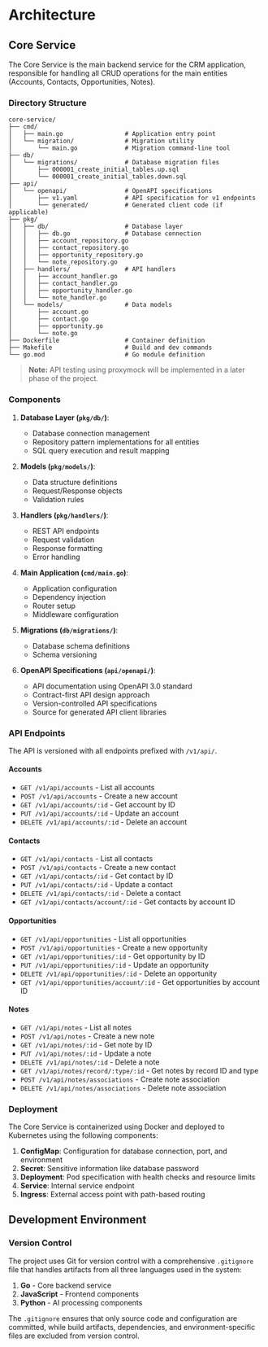 # Architecture

## Core Service

The Core Service is the main backend service for the CRM application, responsible for handling all CRUD operations for the main entities (Accounts, Contacts, Opportunities, Notes).

### Directory Structure

```
core-service/
├── cmd/
│   ├── main.go                 # Application entry point
│   └── migration/              # Migration utility
│       └── main.go             # Migration command-line tool
├── db/
│   └── migrations/             # Database migration files
│       ├── 000001_create_initial_tables.up.sql
│       └── 000001_create_initial_tables.down.sql
├── api/
│   └── openapi/                # OpenAPI specifications
│       ├── v1.yaml             # API specification for v1 endpoints
│       └── generated/          # Generated client code (if applicable)
├── pkg/
│   ├── db/                     # Database layer
│   │   ├── db.go               # Database connection
│   │   ├── account_repository.go
│   │   ├── contact_repository.go
│   │   ├── opportunity_repository.go
│   │   └── note_repository.go
│   ├── handlers/               # API handlers
│   │   ├── account_handler.go
│   │   ├── contact_handler.go
│   │   ├── opportunity_handler.go
│   │   └── note_handler.go
│   └── models/                 # Data models
│       ├── account.go
│       ├── contact.go
│       ├── opportunity.go
│       └── note.go
├── Dockerfile                  # Container definition
├── Makefile                    # Build and dev commands
└── go.mod                      # Go module definition
```

> **Note:** API testing using proxymock will be implemented in a later phase of the project.

### Components

1. **Database Layer (`pkg/db/`)**: 
   - Database connection management
   - Repository pattern implementations for all entities
   - SQL query execution and result mapping

2. **Models (`pkg/models/`)**: 
   - Data structure definitions
   - Request/Response objects
   - Validation rules

3. **Handlers (`pkg/handlers/`)**: 
   - REST API endpoints 
   - Request validation
   - Response formatting
   - Error handling

4. **Main Application (`cmd/main.go`)**: 
   - Application configuration
   - Dependency injection
   - Router setup
   - Middleware configuration

5. **Migrations (`db/migrations/`)**: 
   - Database schema definitions
   - Schema versioning

6. **OpenAPI Specifications (`api/openapi/`)**: 
   - API documentation using OpenAPI 3.0 standard
   - Contract-first API design approach
   - Version-controlled API specifications
   - Source for generated API client libraries

### API Endpoints

The API is versioned with all endpoints prefixed with `/v1/api/`.

#### Accounts
- `GET /v1/api/accounts` - List all accounts
- `POST /v1/api/accounts` - Create a new account
- `GET /v1/api/accounts/:id` - Get account by ID
- `PUT /v1/api/accounts/:id` - Update an account
- `DELETE /v1/api/accounts/:id` - Delete an account

#### Contacts
- `GET /v1/api/contacts` - List all contacts
- `POST /v1/api/contacts` - Create a new contact
- `GET /v1/api/contacts/:id` - Get contact by ID
- `PUT /v1/api/contacts/:id` - Update a contact
- `DELETE /v1/api/contacts/:id` - Delete a contact
- `GET /v1/api/contacts/account/:id` - Get contacts by account ID

#### Opportunities
- `GET /v1/api/opportunities` - List all opportunities
- `POST /v1/api/opportunities` - Create a new opportunity
- `GET /v1/api/opportunities/:id` - Get opportunity by ID
- `PUT /v1/api/opportunities/:id` - Update an opportunity
- `DELETE /v1/api/opportunities/:id` - Delete an opportunity
- `GET /v1/api/opportunities/account/:id` - Get opportunities by account ID

#### Notes
- `GET /v1/api/notes` - List all notes
- `POST /v1/api/notes` - Create a new note
- `GET /v1/api/notes/:id` - Get note by ID
- `PUT /v1/api/notes/:id` - Update a note
- `DELETE /v1/api/notes/:id` - Delete a note
- `GET /v1/api/notes/record/:type/:id` - Get notes by record ID and type
- `POST /v1/api/notes/associations` - Create note association
- `DELETE /v1/api/notes/associations` - Delete note association

### Deployment

The Core Service is containerized using Docker and deployed to Kubernetes using the following components:

1. **ConfigMap**: Configuration for database connection, port, and environment
2. **Secret**: Sensitive information like database password
3. **Deployment**: Pod specification with health checks and resource limits
4. **Service**: Internal service endpoint 
5. **Ingress**: External access point with path-based routing

## Development Environment

### Version Control

The project uses Git for version control with a comprehensive `.gitignore` file that handles artifacts from all three languages used in the system:

1. **Go** - Core backend service
2. **JavaScript** - Frontend components
3. **Python** - AI processing components

The `.gitignore` ensures that only source code and configuration are committed, while build artifacts, dependencies, and environment-specific files are excluded from version control.